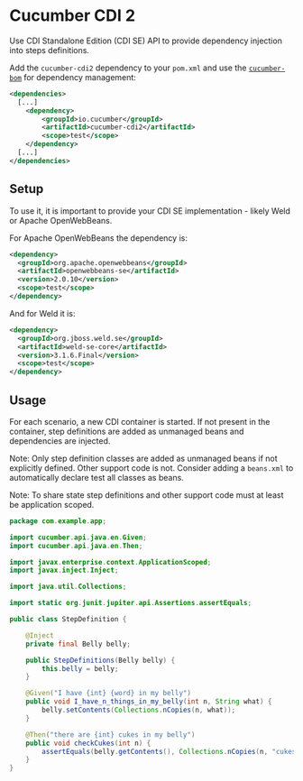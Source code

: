 Cucumber CDI 2
==============

Use CDI Standalone Edition (CDI SE) API to provide dependency injection into
steps definitions.

Add the `cucumber-cdi2` dependency to your `pom.xml`
and use the [`cucumber-bom`](../cucumber-bom/README.md) for dependency management:

```xml
<dependencies>
  [...]
    <dependency>
        <groupId>io.cucumber</groupId>
        <artifactId>cucumber-cdi2</artifactId>
        <scope>test</scope>
    </dependency>
  [...]
</dependencies>
```

## Setup

To use it, it is important to provide your CDI SE implementation - likely Weld or Apache OpenWebBeans.

For Apache OpenWebBeans the dependency is:

```xml
<dependency>
  <groupId>org.apache.openwebbeans</groupId>
  <artifactId>openwebbeans-se</artifactId>
  <version>2.0.10</version>
  <scope>test</scope>
</dependency>

```

And for Weld it is:

```xml
<dependency>
  <groupId>org.jboss.weld.se</groupId>
  <artifactId>weld-se-core</artifactId>
  <version>3.1.6.Final</version>
  <scope>test</scope>
</dependency>
```

## Usage

For each scenario, a new CDI container is started. If not present in the
container, step definitions are added as unmanaged beans and dependencies are
injected.

Note: Only step definition classes are added as unmanaged beans if not explicitly
defined. Other support code is not. Consider adding a `beans.xml` to
automatically declare test all classes as beans. 

Note: To share state step definitions and other support code must at least be
application scoped.

```java
package com.example.app;

import cucumber.api.java.en.Given;
import cucumber.api.java.en.Then;

import javax.enterprise.context.ApplicationScoped;
import javax.inject.Inject;

import java.util.Collections;

import static org.junit.jupiter.api.Assertions.assertEquals;

public class StepDefinition {

    @Inject
    private final Belly belly;

    public StepDefinitions(Belly belly) {
        this.belly = belly;
    }

    @Given("I have {int} {word} in my belly")
    public void I_have_n_things_in_my_belly(int n, String what) {
        belly.setContents(Collections.nCopies(n, what));
    }

    @Then("there are {int} cukes in my belly")
    public void checkCukes(int n) {
        assertEquals(belly.getContents(), Collections.nCopies(n, "cukes"));
    }
}
```
